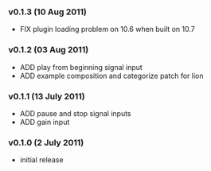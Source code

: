 
### v0.1.3 (10 Aug 2011)
* FIX plugin loading problem on 10.6 when built on 10.7

### v0.1.2 (03 Aug 2011)
* ADD  play from beginning signal input
* ADD example composition and categorize patch for lion

### v0.1.1 (13 July 2011)
* ADD pause and stop signal inputs
* ADD gain input

### v0.1.0 (2 July 2011)
* initial release
